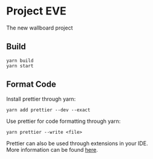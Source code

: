 # Project EVE
The new wallboard project

## Build
```
yarn build
yarn start
```

## Format Code
Install prettier through yarn:  
```
yarn add prettier --dev --exact
```  
  
Use prettier for code formatting through yarn:  
```
yarn prettier --write <file>
```  
  
Prettier can also be used through extensions in your IDE.  
More information can be found [here](https://prettier.io/).  
